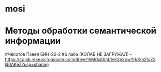 # mosi
# Методы обработки семантической информации
#Чёботов Павел БИН-22-2
#6 лаба (КОЛАБ НЕ ЗАГРУЖАЛ) -  https://colab.research.google.com/drive/1hMdxjGmL1vK2e2owYrkXm2fcZ2N0AKeZ?usp=sharing
